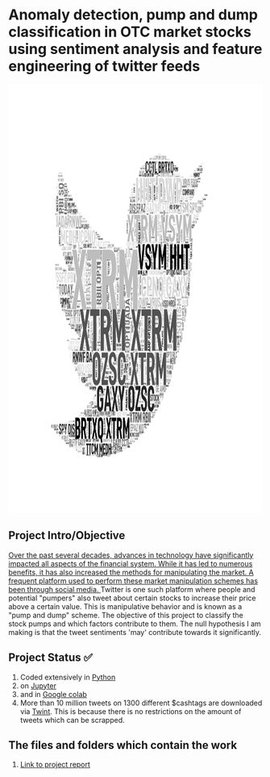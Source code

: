  <!DOCTYPE html>
<html>
 <!--<body style="background-color: #3c3d41;">-->
  <h1>Anomaly detection, pump and dump classification in OTC market stocks using sentiment analysis and feature engineering of twitter feeds</h1>
 <!--# Project Name-->
 <!--### Credit default prediction using lending club data.-->
  <p align="center">
 <img src="https://github.com/abhinavgairola/Anomaly_Detection_OTC_Market/blob/main/images/Word_Cloud_Twitter.png" width="850" height="850" title="Word Cloud"><br>
   <!--<p align="center">
 <h2> Word cloud image of lending club loan descriptors</h2><br>
 </p>-->
 </p>
 <h2>Project Intro/Objective</h2>
<p><a href= https://qspace.library.queensu.ca/bitstream/handle/1974/28239/David_Nam_K_202010_MSC.pdf?sequence=2&isAllowed=y>Over the past several decades, advances in technology have significantly impacted all aspects of the financial system. While it has led to numerous benefits, it has also increased the methods for manipulating the market. A frequent platform used to perform these market manipulation schemes has been through social media. </a> Twitter is one such platform where people and potential "pumpers" also tweet about certain stocks to increase their price above a certain value. This is manipulative behavior and is known as a "pump and dump" scheme. The objective of this project to classify the stock pumps and which factors contribute to them. The null hypothesis I am making is that the tweet sentiments 'may' contribute towards it significantly.
</p>

 <!--<h2> Project status &#128119;</h2>-->
 <h2>Project Status &#x2705;</h2>
<ol>
 <li>Coded extensively in <a href="https://www.python.org"> Python </a></li>
 <li> on <a href="https://jupyter.org"> Jupyter</a></li>
 <li> and in <a href="https://colab.research.google.com">Google colab</a></li>
 <!--<li> Visualization done mostly on <a href="https://plotly.com"> plotly </a></li>-->
 <li> More than 10 million tweets on 1300 different &#36;cashtags are downloaded via <a href=https://github.com/twintproject/twint>Twint</a>. This is because there is no restrictions on the amount of tweets which can be scrapped. </li>
 <!--<li> with some plots on <a href="https://matplotlib.org">Matplotlib</a> and <a href="https://seaborn.pydata.org">seaborn</a> </li>-->
   <!--<li> Machine learning on <a href="https://pycaret.org">Pycaret</a> and <a href="https://scikit-learn.org/stable/"> scikit-learn</a></li>-->
</ol>

<h2>The files and folders which contain the work</h2>
<ol>
 <li> <a href="https://abhinavgairola.github.io/Twitter_educates_us_about_the_stock_price_anomalies/">Link to project report</a></li>
 
 </ol>
</body>
</html>



 

